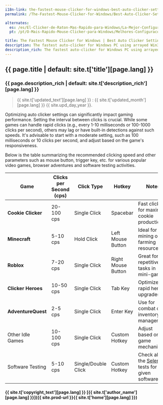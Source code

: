 ```yaml
---
i18n-link: the-fastest-mouse-clicker-for-windows-best-auto-clicker-settings-for-popular-games
permalink: /The-Fastest-Mouse-Clicker-for-Windows/Best-Auto-Clicker-Settings-for-Popular-Games/

alternates:
  es: /es/El-Clicker-de-Raton-Mas-Rapido-para-Windows/La-Mejor-Configuracion-de-Clic-Automatico-para-Juegos-Populares/
  pt: /pt/O-Mais-Rapido-Mouse-Clicker-para-Windows/Melhores-Configuracoes-de-Auto-Clicker-para-Jogos-Populares/

title: The Fastest Mouse Clicker for Windows | Best Auto Clicker Settings for Popular Games
description: The fastest auto-clicker for Windows PC using arrayed Win32 SendInput() API. Best Auto Clicker Settings for Popular Games
description_rich: The fastest auto-clicker for Windows PC using arrayed Win32 <a href="https://learn.microsoft.com/en-us/windows/win32/api/winuser/nf-winuser-sendinput" target="_blank">SendInput()</a> API. Best Auto Clicker Settings for Popular Games
---
```


## {{ page.title | default: site.t['title'][page.lang] }}

### {{ page.description_rich | default: site.t['description_rich'][page.lang] }}

> {{ site.t['updated_text'][page.lang] }} : {{ site.t['updated_month'][page.lang] }} {{ site.upd_day_year }}.

Optimizing auto clicker settings can significantly impact gaming performance. Setting the interval between clicks is crucial.
While some games can handle rapid clicks (e.g., every 1-10 milliseconds or 100-1000 clicks per second), others may lag or have built-in detections against such speeds.
It's advisable to start with a moderate setting, such as 100 milliseconds or 10 clicks per second, and adjust based on the game's responsiveness.

Below is the table summarizing the recommended clicking speed and other parameters such as mouse button, trigger key, etc. for various popular video games,
browser adventures and software testing activities.

| Game                 | Clicks per Second (cps) | Click Type            | Hotkey           | Notes                                   |
|----------------------|-------------------------|-----------------------|------------------|---------------------------------------------|
| **Cookie Clicker**   | 20-100 cps              | Single Click          | Spacebar         | Fast clicks for maximum cookie production |
| **Minecraft**        | 5-10 cps                | Hold Click            | Left Mouse Button| Ideal for mining or farming resources     |
| **Roblox**           | 7-20 cps                | Single Click          | Right Mouse Button| Great for repetitive tasks in mini-games  |
| **Clicker Heroes**   | 10-50 cps               | Single Click          | Tab Key          | Optimize for rapid hero upgrades          |
| **AdventureQuest**   | 2-5 cps                 | Single Click          | Enter Key        | Use for combat or inventory management    |
| Other Idle Games     | 10-100 cps              | Single Click          | Custom Hotkey    | Adjust based on game mechanics            |
| Software Testing     | 5-10 cps                | Single/Double Click   | Custom Hotkey    | Check also the <a href="https://www.selenium.dev/" target="_blank">Selenium</a> tests for a given software |

#### {{ site.t['copyright_text'][page.lang] }} [{{ site.t['author_name'][page.lang] }}]({{ site.prod-url }}{{ site.t['home'][page.lang] }})
